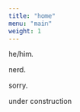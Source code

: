 ```yaml
---
title: "home"
menu: "main"
weight: 1
---
```


he/him.

nerd.

sorry.

under construction
<a rel="me" href="https://hachyderm.io/@eggg"></a>
